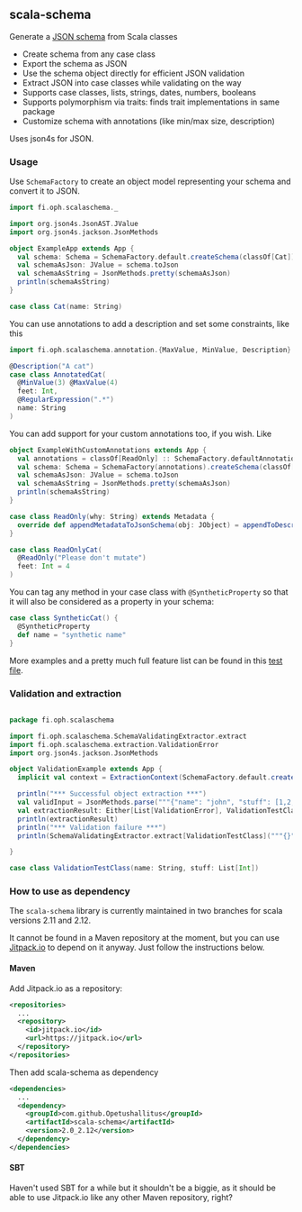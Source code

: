 ## scala-schema

Generate a [JSON schema](http://json-schema.org/) from Scala classes 

- Create schema from any case class
- Export the schema as JSON
- Use the schema object directly for efficient JSON validation
- Extract JSON into case classes while validating on the way
- Supports case classes, lists, strings, dates, numbers, booleans
- Supports polymorphism via traits: finds trait implementations in same package
- Customize schema with annotations (like min/max size, description)

Uses json4s for JSON.

### Usage

Use `SchemaFactory` to create an object model representing your schema and convert it to JSON.

```scala
import fi.oph.scalaschema._

import org.json4s.JsonAST.JValue
import org.json4s.jackson.JsonMethods

object ExampleApp extends App {
  val schema: Schema = SchemaFactory.default.createSchema(classOf[Cat])
  val schemaAsJson: JValue = schema.toJson
  val schemaAsString = JsonMethods.pretty(schemaAsJson)
  println(schemaAsString)
}

case class Cat(name: String)
```

You can use annotations to add a description and set some constraints, like this

```scala
import fi.oph.scalaschema.annotation.{MaxValue, MinValue, Description}

@Description("A cat")
case class AnnotatedCat(
  @MinValue(3) @MaxValue(4)
  feet: Int,
  @RegularExpression(".*")
  name: String
)
```

You can add support for your custom annotations too, if you wish. Like

```scala
object ExampleWithCustomAnnotations extends App {
  val annotations = classOf[ReadOnly] :: SchemaFactory.defaultAnnotations
  val schema: Schema = SchemaFactory(annotations).createSchema(classOf[AnnotatedCat])
  val schemaAsJson: JValue = schema.toJson
  val schemaAsString = JsonMethods.pretty(schemaAsJson)
  println(schemaAsString)
}

case class ReadOnly(why: String) extends Metadata {
  override def appendMetadataToJsonSchema(obj: JObject) = appendToDescription(obj, why)
}

case class ReadOnlyCat(
  @ReadOnly("Please don't mutate")
  feet: Int = 4
)
```

You can tag any method in your case class with `@SyntheticProperty` so that it will also be considered as a property in your schema:

```scala
case class SyntheticCat() {
  @SyntheticProperty
  def name = "synthetic name"
}
```

More examples and a pretty much full feature list can be found in this [test file](src/test/scala/fi/oph/scalaschema/JsonSchemaTest.scala).

### Validation and extraction

```scala

package fi.oph.scalaschema

import fi.oph.scalaschema.SchemaValidatingExtractor.extract
import fi.oph.scalaschema.extraction.ValidationError
import org.json4s.jackson.JsonMethods

object ValidationExample extends App {
  implicit val context = ExtractionContext(SchemaFactory.default.createSchema(classOf[ValidationTestClass]))

  println("*** Successful object extraction ***")
  val validInput = JsonMethods.parse("""{"name": "john", "stuff": [1,2,3]}""")
  val extractionResult: Either[List[ValidationError], ValidationTestClass] = extract[ValidationTestClass](validInput)
  println(extractionResult)
  println("*** Validation failure ***")
  println(SchemaValidatingExtractor.extract[ValidationTestClass]("""{}"""))

}

case class ValidationTestClass(name: String, stuff: List[Int])

```

### How to use as dependency

The `scala-schema` library is currently maintained in two branches for scala versions 2.11 and 2.12.

It cannot be found in a Maven repository at the moment, but you can use [Jitpack.io](https://jitpack.io/) to 
depend on it anyway. Just follow the instructions below.

#### Maven

Add Jitpack.io as a repository:

```xml
<repositories>
  ...
  <repository>
    <id>jitpack.io</id>
    <url>https://jitpack.io</url>
  </repository>
</repositories>
```

Then add scala-schema as dependency

```xml
<dependencies>
  ...
  <dependency>
    <groupId>com.github.Opetushallitus</groupId>
    <artifactId>scala-schema</artifactId>
    <version>2.0_2.12</version>
  </dependency>
</dependencies>
```


#### SBT

Haven't used SBT for a while but it shouldn't be a biggie, as it should be able to use Jitpack.io like any other Maven repository, right?
